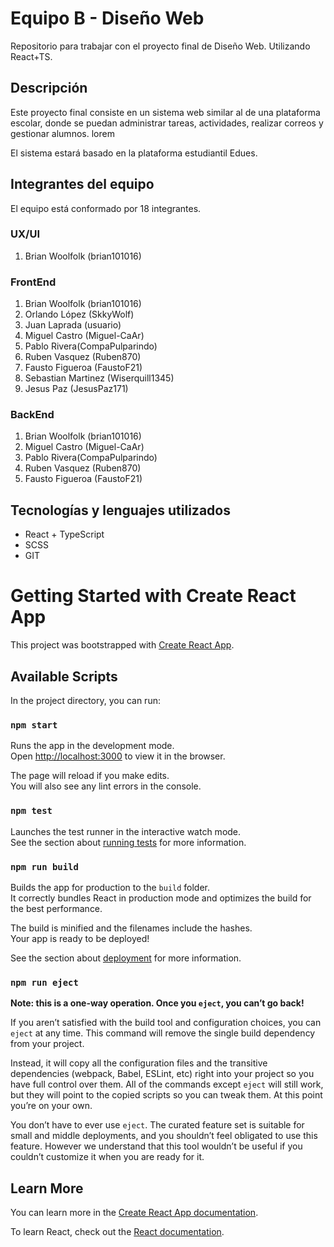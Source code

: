 # Equipo B - Diseño Web

Repositorio para trabajar con el proyecto final de Diseño Web. Utilizando React+TS.

## Descripción

Este proyecto final consiste en un sistema web similar al de una plataforma escolar, donde se puedan administrar tareas, actividades, realizar correos y gestionar alumnos. lorem

El sistema estará basado en la plataforma estudiantil Edues.

## Integrantes del equipo

El equipo está conformado por 18 integrantes.

### UX/UI

1. Brian Woolfolk (brian101016)

### FrontEnd

1. Brian Woolfolk (brian101016)
2. Orlando López (SkkyWolf)
3. Juan Laprada (usuario)
4. Miguel Castro (Miguel-CaAr)
5. Pablo Rivera(CompaPulparindo)
6. Ruben Vasquez (Ruben870)
7. Fausto Figueroa (FaustoF21)
8. Sebastian Martinez (Wiserquill1345)
9. Jesus Paz (JesusPaz171)

### BackEnd

1. Brian Woolfolk (brian101016)
2. Miguel Castro (Miguel-CaAr)
3. Pablo Rivera(CompaPulparindo)
4. Ruben Vasquez (Ruben870)
5. Fausto Figueroa (FaustoF21)

## Tecnologías y lenguajes utilizados

- React + TypeScript
- SCSS
- GIT

# Getting Started with Create React App

This project was bootstrapped with [Create React App](https://github.com/facebook/create-react-app).

## Available Scripts

In the project directory, you can run:

### `npm start`

Runs the app in the development mode.\
Open [http://localhost:3000](http://localhost:3000) to view it in the browser.

The page will reload if you make edits.\
You will also see any lint errors in the console.

### `npm test`

Launches the test runner in the interactive watch mode.\
See the section about [running tests](https://facebook.github.io/create-react-app/docs/running-tests) for more information.

### `npm run build`

Builds the app for production to the `build` folder.\
It correctly bundles React in production mode and optimizes the build for the best performance.

The build is minified and the filenames include the hashes.\
Your app is ready to be deployed!

See the section about [deployment](https://facebook.github.io/create-react-app/docs/deployment) for more information.

### `npm run eject`

**Note: this is a one-way operation. Once you `eject`, you can’t go back!**

If you aren’t satisfied with the build tool and configuration choices, you can `eject` at any time. This command will remove the single build dependency from your project.

Instead, it will copy all the configuration files and the transitive dependencies (webpack, Babel, ESLint, etc) right into your project so you have full control over them. All of the commands except `eject` will still work, but they will point to the copied scripts so you can tweak them. At this point you’re on your own.

You don’t have to ever use `eject`. The curated feature set is suitable for small and middle deployments, and you shouldn’t feel obligated to use this feature. However we understand that this tool wouldn’t be useful if you couldn’t customize it when you are ready for it.

## Learn More

You can learn more in the [Create React App documentation](https://facebook.github.io/create-react-app/docs/getting-started).

To learn React, check out the [React documentation](https://reactjs.org/).
